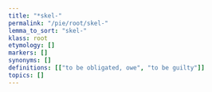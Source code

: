 ```yaml
---
title: "*skel-"
permalink: "/pie/root/skel-"
lemma_to_sort: "skel-"
klass: root
etymology: []
markers: []
synonyms: []
definitions: [["to be obligated, owe", "to be guilty"]]
topics: []
---
```

